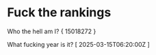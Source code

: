 # Fuck the rankings

Who the hell am I?
{ 15018272 }

What fucking year is it?
[ 2025-03-15T06:20:00Z ]
